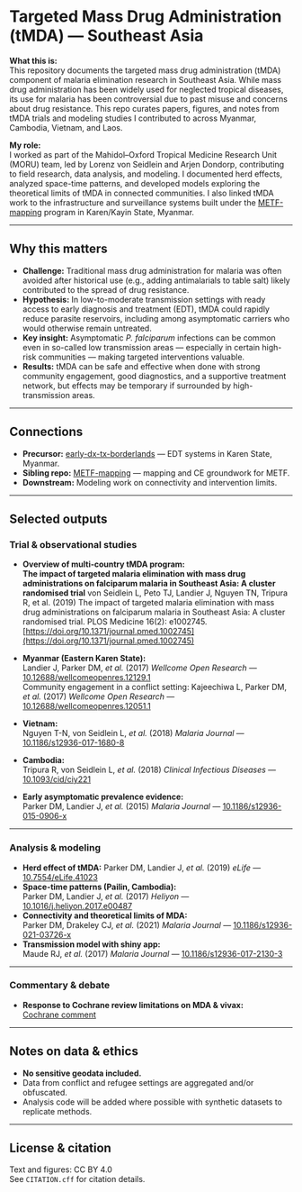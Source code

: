# Targeted Mass Drug Administration (tMDA) — Southeast Asia

**What this is:**  
This repository documents the targeted mass drug administration (tMDA) component of malaria elimination research in Southeast Asia. While mass drug administration has been widely used for neglected tropical diseases, its use for malaria has been controversial due to past misuse and concerns about drug resistance. This repo curates papers, figures, and notes from tMDA trials and modeling studies I contributed to across Myanmar, Cambodia, Vietnam, and Laos.

**My role:**  
I worked as part of the Mahidol–Oxford Tropical Medicine Research Unit (MORU) team, led by Lorenz von Seidlein and Arjen Dondorp, contributing to field research, data analysis, and modeling. I documented herd effects, analyzed space-time patterns, and developed models exploring the theoretical limits of tMDA in connected communities. I also linked tMDA work to the infrastructure and surveillance systems built under the [METF-mapping](https://github.com/DMParker1/METF-mapping) program in Karen/Kayin State, Myanmar.

---

## Why this matters
- **Challenge:** Traditional mass drug administration for malaria was often avoided after historical use (e.g., adding antimalarials to table salt) likely contributed to the spread of drug resistance.
- **Hypothesis:** In low-to-moderate transmission settings with ready access to early diagnosis and treatment (EDT), tMDA could rapidly reduce parasite reservoirs, including among asymptomatic carriers who would otherwise remain untreated.
- **Key insight:** Asymptomatic *P. falciparum* infections can be common even in so-called low transmission areas — especially in certain high-risk communities — making targeted interventions valuable.
- **Results:** tMDA can be safe and effective when done with strong community engagement, good diagnostics, and a supportive treatment network, but effects may be temporary if surrounded by high-transmission areas.

---

## Connections
- **Precursor:** [early-dx-tx-borderlands](https://github.com/DMParker1/early-dx-tx-borderlands) — EDT systems in Karen State, Myanmar.
- **Sibling repo:** [METF-mapping](https://github.com/DMParker1/METF-mapping) — mapping and CE groundwork for METF.
- **Downstream:** Modeling work on connectivity and intervention limits.

---

## Selected outputs

### Trial & observational studies
- **Overview of multi-country tMDA program:**  
  **The impact of targeted malaria elimination with mass drug administrations on falciparum malaria in Southeast Asia: A cluster randomised trial** von Seidlein L, Peto TJ, Landier J, Nguyen TN, Tripura R, et al. (2019) The impact of targeted malaria elimination with mass drug administrations on falciparum malaria in Southeast Asia: A cluster randomised trial. PLOS Medicine 16(2): e1002745. [https://doi.org/10.1371/journal.pmed.1002745](https://doi.org/10.1371/journal.pmed.1002745)

- **Myanmar (Eastern Karen State):**  
  Landier J, Parker DM, *et al.* (2017) *Wellcome Open Research* — [10.12688/wellcomeopenres.12129.1](https://wellcomeopenresearch.org/articles/2-81/v1)  
  Community engagement in a conflict setting: Kajeechiwa L, Parker DM, *et al.* (2017) *Wellcome Open Research* — [10.12688/wellcomeopenres.12051.1](https://wellcomeopenresearch.org/articles/2-59/v1)

- **Vietnam:**  
  Nguyen T-N, von Seidlein L, *et al.* (2018) *Malaria Journal* — [10.1186/s12936-017-1680-8](https://link.springer.com/article/10.1186/s12936-017-1680-8)

- **Cambodia:**  
  Tripura R, von Seidlein L, *et al.* (2018) *Clinical Infectious Diseases* — [10.1093/cid/ciy221](https://academic.oup.com/cid/article/67/6/817/4924016)

- **Early asymptomatic prevalence evidence:**  
  Parker DM, Landier J, *et al.* (2015) *Malaria Journal* — [10.1186/s12936-015-0906-x](https://link.springer.com/article/10.1186/s12936-015-0906-x)

---

### Analysis & modeling
- **Herd effect of tMDA:** Parker DM, Landier J, *et al.* (2019) *eLife* — [10.7554/eLife.41023](https://elifesciences.org/articles/41023)
- **Space-time patterns (Pailin, Cambodia):**  
  Parker DM, Landier J, *et al.* (2017) *Heliyon* — [10.1016/j.heliyon.2017.e00487](https://www.cell.com/heliyon/fulltext/S2405-8440(17)31020-4)
- **Connectivity and theoretical limits of MDA:**  
  Parker DM, Drakeley CJ, *et al.* (2021) *Malaria Journal* — [10.1186/s12936-021-03726-x](https://link.springer.com/article/10.1186/s12936-021-03726-x)
- **Transmission model with shiny app:**  
  Maude RJ, *et al.* (2017) *Malaria Journal* — [10.1186/s12936-017-2130-3](https://link.springer.com/article/10.1186/s12936-017-2130-3)

---

### Commentary & debate
- **Response to Cochrane review limitations on MDA & vivax:**  
  [Cochrane comment](https://www.cochranelibrary.com/cdsr/doi/10.1002/14651858.CD008846.pub3/detailed-comment/en?messageId=326098774)

---

## Notes on data & ethics
- **No sensitive geodata included.**
- Data from conflict and refugee settings are aggregated and/or obfuscated.
- Analysis code will be added where possible with synthetic datasets to replicate methods.

---

## License & citation
Text and figures: CC BY 4.0  
See `CITATION.cff` for citation details.

